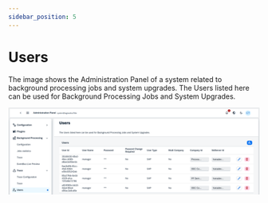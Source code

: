 ```yaml
---
sidebar_position: 5
---
```


# Users

The image shows the Administration Panel of a system related to background processing jobs and system upgrades. The Users listed here can be used for Background Processing Jobs and System Upgrades.

![Users](./media/users/users.png)
